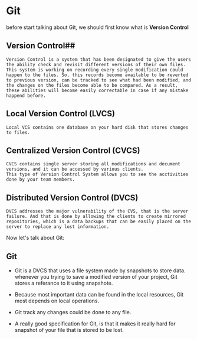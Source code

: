 # Git
  
  before start talking about Git, we should first know what is **Version Control**

  ## Version Control## 
    Version Control is a system that has been designated to give the users the ability check and revisit different versions of their own files. This system is working on recording every single modification could happen to the files. So, this records become available to be reverted to previous version, can be tracked to see what had been modified, and the changes on the files become able to be compared. As a result, these abilities will become easily correctable in case if any mistake happend before.

  ## Local Version Control (LVCS)
    Local VCS contains one database on your hard disk that stores changes to files.

  ## Centralized Version Control (CVCS)
    CVCS contains single server storing all modifications and decument versions, and it can be accessed by various clients.
    This type of Version Control System allows you to see the acctivities done by your team members.

  ## Distributed Version Control (DVCS) ##
    DVCS addresses the major vulnerability of the CVS, that is the server failure. And that is done by allowing the clients to create mirrored repositories, which is a data backups that can be easily placed on the server to replace any lost information.

Now let's talk about Git:

## Git ##

   * Git is a DVCS that uses a file system made by snapshots to store data. whenever you trying to save a modified version of your project, Git stores a referance to it using snapshote.

   * Because most important data can be found in the local resources, Git most depends on local operations.

   * Git track any changes could be done to any file.

   * A really good specification for Git, is that it makes it really hard for snapshot of your file that is stored to be lost.

